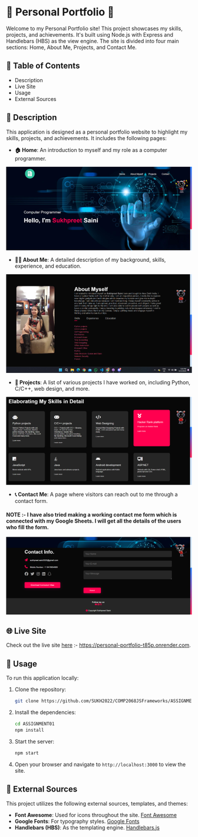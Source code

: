 # 🌟 Personal Portfolio 🌟

Welcome to my Personal Portfolio site! This project showcases my skills, projects, and achievements. It's built using Node.js with Express and Handlebars (HBS) as the view engine. The site is divided into four main sections: Home, About Me, Projects, and Contact Me.

## 📑 Table of Contents

- Description
- Live Site
- Usage
- External Sources

## 📝 Description

This application is designed as a personal portfolio website to highlight my skills, projects, and achievements. It includes the following pages:

- **🏠 Home**: An introduction to myself and my role as a computer programmer.

![🏠 Home Page](public/images/screenshot1.png)

- **🙋‍♂️ About Me**: A detailed description of my background, skills, experience, and education.

![🙋‍♂️ About Me Page](public/images/screenshot2.png)

- **💼 Projects**: A list of various projects I have worked on, including Python, C/C++, web design, and more.

![💼 Projects Page](public/images/screenshot3.png)

- **📞 Contact Me**: A page where visitors can reach out to me through a contact form.

#### NOTE :- I have also tried making a working contact me form which is connected with my Google Sheets. I will get all the details of the users who fill the form.


![📞 Contact Me Page](public/images/screenshot5.png)

## 🌐 Live Site

Check out the live site [here](https://personal-portfolio-t85p.onrender.com) :- https://personal-portfolio-t85p.onrender.com.

## 🚀 Usage

To run this application locally:

1. Clone the repository:

    ```bash
    git clone https://github.com/SUKH2022/COMP2068JSFrameworks/ASSIGNMENT01.git
    ```

2. Install the dependencies:

    ```bash
    cd ASSIGNMENT01
    npm install
    ```

3. Start the server:

    ```bash
    npm start
    ```

4. Open your browser and navigate to `http://localhost:3000` to view the site.

## 🔗 External Sources

This project utilizes the following external sources, templates, and themes:

- **Font Awesome**: Used for icons throughout the site. [Font Awesome](https://fontawesome.com/)
- **Google Fonts**: For typography styles. [Google Fonts](https://fonts.google.com/)
- **Handlebars (HBS)**: As the templating engine. [Handlebars.js](https://handlebarsjs.com/)

